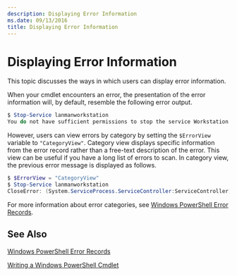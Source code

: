 ```yaml
---
description: Displaying Error Information
ms.date: 09/13/2016
title: Displaying Error Information
---
```

# Displaying Error Information

This topic discusses the ways in which users can display error information.

When your cmdlet encounters an error, the presentation of the error information will, by default, resemble the following error output.

```powershell
$ Stop-Service lanmanworkstation
You do not have sufficient permissions to stop the service Workstation.
```

However, users can view errors by category by setting the `$ErrorView` variable to `"CategoryView"`. Category view displays specific information from the error record rather than a free-text description of the error. This view can be useful if you have a long list of errors to scan. In category view, the previous error message is displayed as follows.

```powershell
$ $ErrorView = "CategoryView"
$ Stop-Service lanmanworkstation
CloseError: (System.ServiceProcess.ServiceController:ServiceController) [Stop-Service], ServiceCommandException
```

For more information about error categories, see [Windows PowerShell Error Records](./windows-powershell-error-records.md).

## See Also

[Windows PowerShell Error Records](./windows-powershell-error-records.md)

[Writing a Windows PowerShell Cmdlet](./writing-a-windows-powershell-cmdlet.md)
